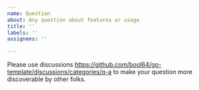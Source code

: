 ```yaml
---
name: Question
about: Any question about features or usage
title: ''
labels: ''
assignees: ''

---
```


Please use discussions https://github.com/bool64/go-template/discussions/categories/q-a to make your question more discoverable by other folks.
